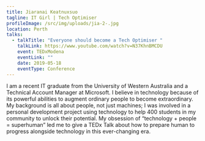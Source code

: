 ```yaml
---
title: Jiaranai Keatnuxsuo
tagline: IT Girl | Tech Optimiser
profileImage: /src/img/uploads/jia-2-.jpg
location: Perth
talks:
  - talkTitle: "Everyone should become a Tech Optimiser "
    talkLink: https://www.youtube.com/watch?v=N37KhnBMCDU
    event: TEDxModena
    eventLink: ""
    date: 2019-05-18
    eventType: Conference
---
```

I am a recent IT graduate from the University of Western Australia and a Technical Account Manager at Microsoft. I believe in technology because of its powerful abilities to augment ordinary people to become extraordinary. My background is all about people, not just machines; I was involved in a personal development project using technology to help 400 students in my community to unlock their potential. My obsession of “technology + people = superhuman” led me to give a TEDx Talk about how to prepare human to progress alongside technology in this ever-changing era.